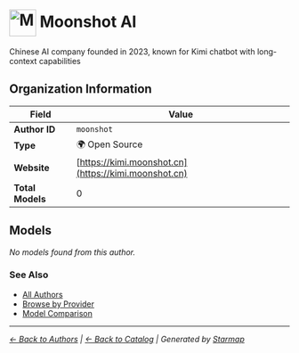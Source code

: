 # <img src="https://raw.githubusercontent.com/agentstation/starmap/master/internal/embedded/logos/moonshot.svg" alt="Moonshot AI logo" width="48" height="48" style="vertical-align: middle;"> Moonshot AI
  
  
  
Chinese AI company founded in 2023, known for Kimi chatbot with long-context capabilities
  
  
## Organization Information
  
| Field | Value |
|---------|---------|
| **Author ID** | `moonshot` |
| **Type** | 🌍 Open Source |
| **Website** | [https://kimi.moonshot.cn](https://kimi.moonshot.cn) |
| **Total Models** | 0 |

  
## Models
  
*No models found from this author.*
  
### See Also
  
- [All Authors](../)
- [Browse by Provider](../../providers/)
- [Model Comparison](../../models/)
  
---
*_[← Back to Authors](../) | [← Back to Catalog](../../) | Generated by [Starmap](https://github.com/agentstation/starmap)_*